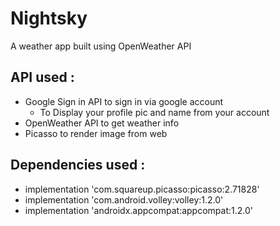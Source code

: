 # Nightsky
A weather app built using OpenWeather API 
## API used :
<UL>
<LI>Google Sign in API to sign in via google account 
    <UL>
   <LI> To Display your profile pic and name from your account
   </UL>
<LI>OpenWeather API to get weather info
<LI>Picasso to render image from web
</UL>

## Dependencies used :
<UL>
<LI> implementation 'com.squareup.picasso:picasso:2.71828'
    <LI>implementation 'com.android.volley:volley:1.2.0'
    <LI>implementation 'androidx.appcompat:appcompat:1.2.0'
